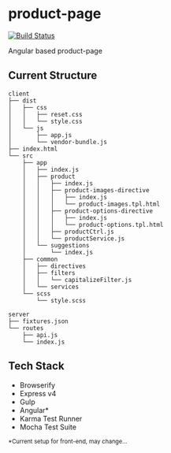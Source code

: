 product-page
============

[![Build Status](https://travis-ci.org/davidchase/product-page.svg)](https://travis-ci.org/davidchase/product-page)

Angular based product-page

Current Structure
---------
    client
    ├── dist
    │   ├── css
    │   │   ├── reset.css
    │   │   └── style.css
    │   └── js
    │       ├── app.js
    │       └── vendor-bundle.js
    ├── index.html
    └── src
        ├── app
        │   ├── index.js
        │   ├── product
        │   │   ├── index.js
        │   │   ├── product-images-directive
        │   │   │   ├── index.js
        │   │   │   └── product-images.tpl.html
        │   │   ├── product-options-directive
        │   │   │   ├── index.js
        │   │   │   └── product-options.tpl.html
        │   │   ├── productCtrl.js
        │   │   └── productService.js
        │   └── suggestions
        │       └── index.js
        ├── common
        │   ├── directives
        │   ├── filters
        │   │   └── capitalizeFilter.js
        │   └── services
        └── scss
            └── style.scss

    server
    ├── fixtures.json
    └── routes
        ├── api.js
        └── index.js

Tech Stack
----------
* Browserify
* Express v4
* Gulp
* Angular*
* Karma Test Runner
* Mocha Test Suite

<sub>*Current setup for front-end, may change...</sub>